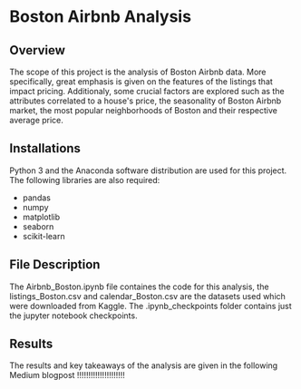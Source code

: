 # Boston Airbnb Analysis


## Overview
The scope of this project is the analysis of Boston Airbnb data. More specifically, great emphasis is 
given on the features of the listings that impact pricing. Additionaly, some crucial factors are
explored such as the attributes correlated to a house's price, the seasonality of Boston Airbnb market, the
most popular neighborhoods of Boston and their respective average price.


## Installations

Python 3 and the Anaconda software distribution are used for this project.
The following libraries are also required:
- pandas
- numpy
- matplotlib
- seaborn
- scikit-learn


## File Description

The Airbnb_Boston.ipynb file containes the code for this analysis, the listings_Boston.csv and calendar_Boston.csv are the datasets
used which were downloaded from Kaggle. The .ipynb_checkpoints folder contains just the jupyter notebook checkpoints.


## Results

The results and key takeaways of the analysis are given in the following Medium blogpost   !!!!!!!!!!!!!!!!!!!!!